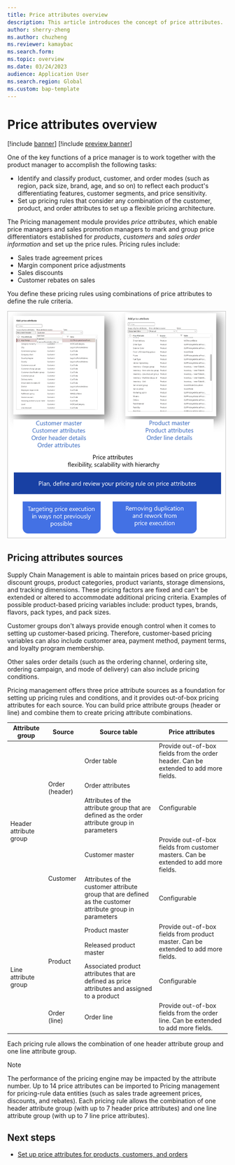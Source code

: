 ```yaml
---
title: Price attributes overview
description: This article introduces the concept of price attributes.
author: sherry-zheng
ms.author: chuzheng
ms.reviewer: kamaybac
ms.search.form:
ms.topic: overview
ms.date: 03/24/2023
audience: Application User
ms.search.region: Global
ms.custom: bap-template
---
```


# Price attributes overview

[!include [banner](../includes/banner.md)]
[!include [preview banner](../includes/preview-banner.md)]
<!-- KFM: Preview until further notice -->

One of the key functions of a price manager is to work together with the product manager to accomplish the following tasks:

- Identify and classify product, customer, and order modes (such as region, pack size, brand, age, and so on) to reflect each product's differentiating features, customer segments, and price sensitivity. <!-- KFM: Please confirm that my edit is still correct. -->
- Set up pricing rules that consider any combination of the customer, product, and order attributes to set up a flexible pricing architecture. <!-- KFM: are the "attributes" mentioned here the same as the "modes" mentioned above?-->

The Pricing management module provides *price attributes*, which enable price managers and sales promotion managers to mark and group price differentiators established for *products*, *customers* and *sales order information* and set up the price rules. Pricing rules include:

- Sales trade agreement prices
- Margin component price adjustments
- Sales discounts
- Customer rebates on sales

You define these pricing rules using combinations of price attributes to define the rule criteria.

<!-- KFM: Introduce the following image. What are we showing here? -->

[<img src="media/price-attributes.png" alt="Price attributes." title="Price attributes" width="500" />](media/price-attributes.png#lightbox)

## Pricing attributes sources

Supply Chain Management is able to maintain prices based on price groups, discount groups, product categories, product variants, storage dimensions, and tracking dimensions. These pricing factors are fixed and can't be extended or altered to accommodate additional pricing criteria. Examples of possible product-based pricing variables include: product types, brands, flavors, pack types, and pack sizes.

Customer groups don't always provide enough control when it comes to setting up customer-based pricing. Therefore, customer-based pricing variables can also include customer area, payment method, payment terms, and loyalty program membership.

Other sales order details (such as the ordering channel, ordering site, ordering campaign, and mode of delivery) can also include pricing conditions.

Pricing management offers three price attribute sources as a foundation for setting up pricing rules and conditions, and it provides out-of-box pricing attributes for each source. You can build price attribute groups (header or line) and combine them to create pricing attribute combinations.

<!-- KFM: Introduce the following table. What are we showing here? -->

<table>
<thead>
<tr>
<th>Attribute group</th>
<th>Source</th>
<th>Source table</th>
<th>Price attributes</th>
</tr>
</thead>
<tbody>
<tr>
<td rowspan="4">Header attribute group</td>
<td rowspan="2">Order (header)</td>
<td>Order table</td>
<td>Provide out-of-box fields from the order header. Can be extended to add more fields.</td>
</tr>
<tr>
<td>Order attributes<br><br>Attributes of the attribute group that are defined as the order attribute group in parameters</td>
<td>Configurable</td>
</tr>
<tr>
<td rowspan="2">Customer</td>
<td>Customer master</td>
<td>Provide out-of-box fields from customer masters. Can be extended to add more fields.</td>
</tr>
<tr>
<td>Attributes of the customer attribute group that are defined as the customer attribute group in parameters</td>
<td>Configurable</td>
</tr>
<tr>
<td rowspan="3">Line attribute group</td>
<td rowspan="2">Product</td>
<td>Product master<br><br>Released product master</td>
<td>Provide out-of-box fields from product master. Can be extended to add more fields.</td>
</tr>
<tr>
<td>Associated product attributes that are defined as price attributes and assigned to a product</td>
<td>Configurable</td>
</tr>
<tr>
<td>Order (line)</td>
<td>Order line</td>
<td>Provide out-of-box fields from the order line. Can be extended to add more fields.</td>
</tr>
</tbody>
</table>

Each pricing rule allows the combination of one header attribute group and one line attribute group.

> [!NOTE]
> The performance of the pricing engine may be impacted by the attribute number. Up to 14 price attributes can be imported to Pricing management for pricing-rule data entities (such as sales trade agreement prices, discounts, and rebates). Each pricing rule allows the combination of one header attribute group (with up to 7 header price attributes) and one line attribute group (with up to 7 line price attributes).

## Next steps

- [Set up price attributes for products, customers, and orders](price-attributes-setup.md)
